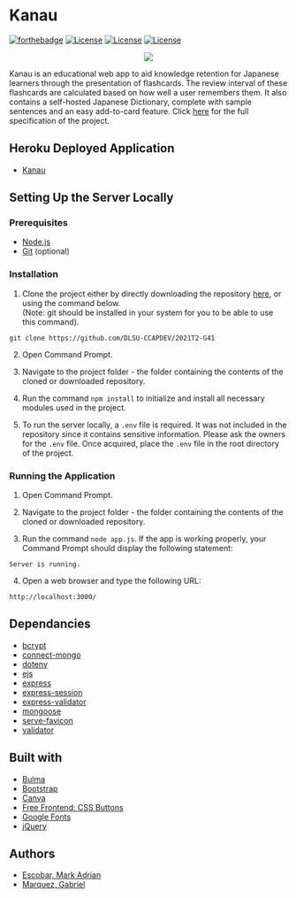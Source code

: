 # Kanau
[![forthebadge](https://forthebadge.com/images/badges/powered-by-coffee.svg)](https://forthebadge.com) [![License](https://img.shields.io/badge/license-JMdict-green)](https://www.edrdg.org/wiki/index.php/JMdict-EDICT_Dictionary_Project) [![License](https://img.shields.io/badge/license-Tatoeba-green)](https://tatoeba.org/eng/about) 
[![License](https://img.shields.io/badge/status-i%20have%20no%20idea%20what%20im%20doing-yellowgreen)](https://www.youtube.com/watch?v=dQw4w9WgXcQ)
<p align="center">
    <img src="https://user-images.githubusercontent.com/55874439/112708392-bda40080-8eec-11eb-9a11-e6c412980db5.png"/>
</p>

Kanau is an educational web app to aid knowledge retention for Japanese learners through the presentation of flashcards. The review interval of these flashcards are calculated based on how well a user remembers them. It also contains a self-hosted Japanese Dictionary, complete with sample sentences and an easy add-to-card feature. Click [here](https://github.com/DLSU-CCAPDEV/2021T2-G41/blob/main/%5BRevised%5D%20S14%20Group%2041%20MP%20Specifications.pdf) for the full specification of the project. 

## Heroku Deployed Application
- [Kanau](https://kanau.herokuapp.com)

## Setting Up the Server Locally
### Prerequisites
- [Node.js](https://nodejs.org/en/)
- [Git](https://git-scm.com/) (optional)

### Installation

1. Clone the project either by directly downloading the repository [here](https://github.com/DLSU-CCAPDEV/2021T2-G41/archive/refs/heads/main.zip), or using the command below. <br>(Note: git should be installed in your system for you to be able to use this command). 
```
git clone https://github.com/DLSU-CCAPDEV/2021T2-G41
```
2. Open Command Prompt.
    
3. Navigate to the project folder - the folder containing the contents of the cloned or downloaded repository.
    
4. Run the command `npm install` to initialize and install all necessary modules used in the project.
 
5. To run the server locally, a `.env` file is required. It was not included in the repository since it contains sensitive information. Please ask the owners for the `.env` file. Once acquired, place the `.env` file in the root directory of the project.
    
### Running the Application
    
1. Open Command Prompt.
    
2. Navigate to the project folder - the folder containing the contents of the cloned or downloaded repository.
    
3. Run the command `node app.js`. If the app is working properly, your Command Prompt should display the following statement:
```
Server is running.
``` 
4. Open a web browser and type the following URL:
```
http://localhost:3000/
```     
    
## Dependancies

- [bcrypt](https://www.npmjs.com/package/bcrypt)
- [connect-mongo](https://www.npmjs.com/package/connect-mongo)
- [dotenv](https://www.npmjs.com/package/dotenv)
- [ejs](https://www.npmjs.com/package/ejs)
- [express](https://www.npmjs.com/package/express)
- [express-session](https://www.npmjs.com/package/express-session)
- [express-validator](https://www.npmjs.com/package/express-validator)
- [mongoose](https://www.npmjs.com/package/mongoose)
- [serve-favicon](https://www.npmjs.com/package/serve-favicon)
- [validator](https://www.npmjs.com/package/validator)

## Built with

- [Bulma](https://bulma.io/)
- [Bootstrap](https://getbootstrap.com/)
- [Canva](https://www.canva.com/)
- [Free Frontend: CSS Buttons](https://freefrontend.com/css-button-hover-effects/)
- [Google Fonts](https://fonts.google.com/)
- [jQuery](https://www.npmjs.com/package/jquery)

## Authors

- [Escobar, Mark Adrian](https://github.com/markadriii)
- [Marquez, Gabriel](https://github.com/GabbyNEW)

    
    
    
    
    
    
